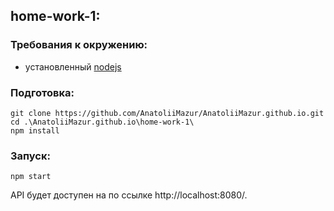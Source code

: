 ## home-work-1:

### Требования к окружению:
- установленный [nodejs](https://nodejs.org/)

### Подготовка:
```
git clone https://github.com/AnatoliiMazur/AnatoliiMazur.github.io.git
cd .\AnatoliiMazur.github.io\home-work-1\
npm install
```

### Запуск:
```
npm start
```
API будет доступен на по ссылке http://localhost:8080/.
